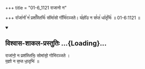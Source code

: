+++
title = "01-6_1121 राजानो न"

+++
रा꣡जा꣢नो꣣ न꣡ प्रश꣢꣯स्तिभिः꣣ सो꣡मा꣢सो गो꣡भि꣢रञ्जते। य꣣ज्ञो꣡उ न स꣣प्त꣢ धा꣣तृ꣡भिः꣢ ॥ 01-6:1121 ॥

<div class="js_include" newlevelforh1="2" title="विश्वास-शाकल-प्रस्तुतिः" unfilled url="/vedAH_Rk/shAkalam/saMhitA/vishvAsa-prastutiH/09/010/03_rAjAno_na.md">
<details open><summary><h2>विश्वास-शाकल-प्रस्तुतिः ...{Loading}...</h2></summary>


राजा॑नो॒ न प्रश॑स्तिभिः॒ सोमा॑सो॒ गोभि॑रञ्जते ।  
य॒ज्ञो न स॒प्त धा॒तृभिः॑ ॥

</details>
</div>